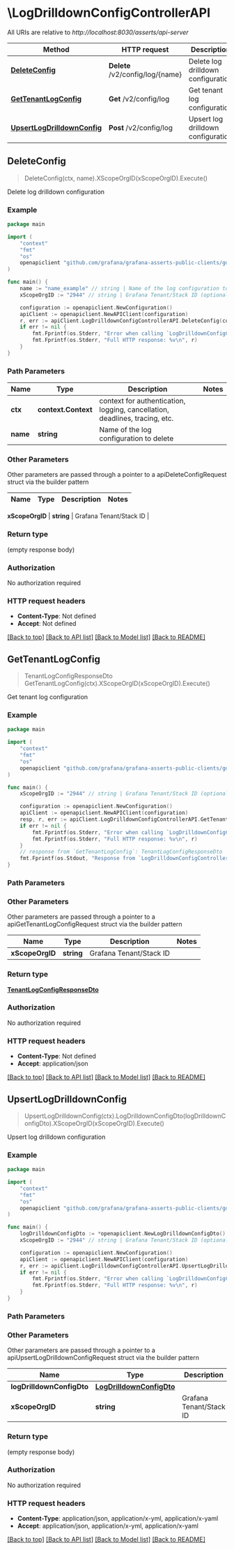 # \LogDrilldownConfigControllerAPI

All URIs are relative to *http://localhost:8030/asserts/api-server*

Method | HTTP request | Description
------------- | ------------- | -------------
[**DeleteConfig**](LogDrilldownConfigControllerAPI.md#DeleteConfig) | **Delete** /v2/config/log/{name} | Delete log drilldown configuration
[**GetTenantLogConfig**](LogDrilldownConfigControllerAPI.md#GetTenantLogConfig) | **Get** /v2/config/log | Get tenant log configuration
[**UpsertLogDrilldownConfig**](LogDrilldownConfigControllerAPI.md#UpsertLogDrilldownConfig) | **Post** /v2/config/log | Upsert log drilldown configuration



## DeleteConfig

> DeleteConfig(ctx, name).XScopeOrgID(xScopeOrgID).Execute()

Delete log drilldown configuration



### Example

```go
package main

import (
	"context"
	"fmt"
	"os"
	openapiclient "github.com/grafana/grafana-asserts-public-clients/go/gcom"
)

func main() {
	name := "name_example" // string | Name of the log configuration to delete
	xScopeOrgID := "2944" // string | Grafana Tenant/Stack ID (optional)

	configuration := openapiclient.NewConfiguration()
	apiClient := openapiclient.NewAPIClient(configuration)
	r, err := apiClient.LogDrilldownConfigControllerAPI.DeleteConfig(context.Background(), name).XScopeOrgID(xScopeOrgID).Execute()
	if err != nil {
		fmt.Fprintf(os.Stderr, "Error when calling `LogDrilldownConfigControllerAPI.DeleteConfig``: %v\n", err)
		fmt.Fprintf(os.Stderr, "Full HTTP response: %v\n", r)
	}
}
```

### Path Parameters


Name | Type | Description  | Notes
------------- | ------------- | ------------- | -------------
**ctx** | **context.Context** | context for authentication, logging, cancellation, deadlines, tracing, etc.
**name** | **string** | Name of the log configuration to delete | 

### Other Parameters

Other parameters are passed through a pointer to a apiDeleteConfigRequest struct via the builder pattern


Name | Type | Description  | Notes
------------- | ------------- | ------------- | -------------

 **xScopeOrgID** | **string** | Grafana Tenant/Stack ID | 

### Return type

 (empty response body)

### Authorization

No authorization required

### HTTP request headers

- **Content-Type**: Not defined
- **Accept**: Not defined

[[Back to top]](#) [[Back to API list]](../README.md#documentation-for-api-endpoints)
[[Back to Model list]](../README.md#documentation-for-models)
[[Back to README]](../README.md)


## GetTenantLogConfig

> TenantLogConfigResponseDto GetTenantLogConfig(ctx).XScopeOrgID(xScopeOrgID).Execute()

Get tenant log configuration



### Example

```go
package main

import (
	"context"
	"fmt"
	"os"
	openapiclient "github.com/grafana/grafana-asserts-public-clients/go/gcom"
)

func main() {
	xScopeOrgID := "2944" // string | Grafana Tenant/Stack ID (optional)

	configuration := openapiclient.NewConfiguration()
	apiClient := openapiclient.NewAPIClient(configuration)
	resp, r, err := apiClient.LogDrilldownConfigControllerAPI.GetTenantLogConfig(context.Background()).XScopeOrgID(xScopeOrgID).Execute()
	if err != nil {
		fmt.Fprintf(os.Stderr, "Error when calling `LogDrilldownConfigControllerAPI.GetTenantLogConfig``: %v\n", err)
		fmt.Fprintf(os.Stderr, "Full HTTP response: %v\n", r)
	}
	// response from `GetTenantLogConfig`: TenantLogConfigResponseDto
	fmt.Fprintf(os.Stdout, "Response from `LogDrilldownConfigControllerAPI.GetTenantLogConfig`: %v\n", resp)
}
```

### Path Parameters



### Other Parameters

Other parameters are passed through a pointer to a apiGetTenantLogConfigRequest struct via the builder pattern


Name | Type | Description  | Notes
------------- | ------------- | ------------- | -------------
 **xScopeOrgID** | **string** | Grafana Tenant/Stack ID | 

### Return type

[**TenantLogConfigResponseDto**](TenantLogConfigResponseDto.md)

### Authorization

No authorization required

### HTTP request headers

- **Content-Type**: Not defined
- **Accept**: application/json

[[Back to top]](#) [[Back to API list]](../README.md#documentation-for-api-endpoints)
[[Back to Model list]](../README.md#documentation-for-models)
[[Back to README]](../README.md)


## UpsertLogDrilldownConfig

> UpsertLogDrilldownConfig(ctx).LogDrilldownConfigDto(logDrilldownConfigDto).XScopeOrgID(xScopeOrgID).Execute()

Upsert log drilldown configuration



### Example

```go
package main

import (
	"context"
	"fmt"
	"os"
	openapiclient "github.com/grafana/grafana-asserts-public-clients/go/gcom"
)

func main() {
	logDrilldownConfigDto := *openapiclient.NewLogDrilldownConfigDto() // LogDrilldownConfigDto | 
	xScopeOrgID := "2944" // string | Grafana Tenant/Stack ID (optional)

	configuration := openapiclient.NewConfiguration()
	apiClient := openapiclient.NewAPIClient(configuration)
	r, err := apiClient.LogDrilldownConfigControllerAPI.UpsertLogDrilldownConfig(context.Background()).LogDrilldownConfigDto(logDrilldownConfigDto).XScopeOrgID(xScopeOrgID).Execute()
	if err != nil {
		fmt.Fprintf(os.Stderr, "Error when calling `LogDrilldownConfigControllerAPI.UpsertLogDrilldownConfig``: %v\n", err)
		fmt.Fprintf(os.Stderr, "Full HTTP response: %v\n", r)
	}
}
```

### Path Parameters



### Other Parameters

Other parameters are passed through a pointer to a apiUpsertLogDrilldownConfigRequest struct via the builder pattern


Name | Type | Description  | Notes
------------- | ------------- | ------------- | -------------
 **logDrilldownConfigDto** | [**LogDrilldownConfigDto**](LogDrilldownConfigDto.md) |  | 
 **xScopeOrgID** | **string** | Grafana Tenant/Stack ID | 

### Return type

 (empty response body)

### Authorization

No authorization required

### HTTP request headers

- **Content-Type**: application/json, application/x-yml, application/x-yaml
- **Accept**: application/json, application/x-yml, application/x-yaml

[[Back to top]](#) [[Back to API list]](../README.md#documentation-for-api-endpoints)
[[Back to Model list]](../README.md#documentation-for-models)
[[Back to README]](../README.md)

